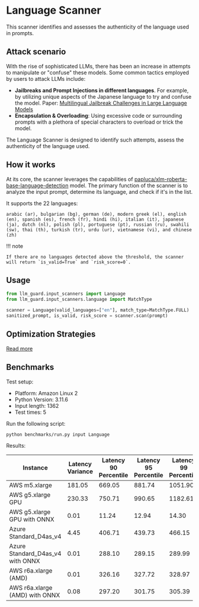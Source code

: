 # Language Scanner

This scanner identifies and assesses the authenticity of the language used in prompts.

## Attack scenario

With the rise of sophisticated LLMs, there has been an increase in attempts to manipulate or "confuse" these models.
Some common tactics employed by users to attack LLMs include:

- **Jailbreaks and Prompt Injections in different languages**. For example, by utilizing unique aspects of the Japanese
  language to try and confuse the model. Paper: [Multilingual Jailbreak Challenges in Large Language Models](https://arxiv.org/abs/2310.06474)
- **Encapsulation & Overloading**: Using excessive code or surrounding prompts with a plethora of special characters to
  overload or trick the model.

The Language Scanner is designed to identify such attempts, assess the authenticity of the language used.

## How it works

At its core, the scanner leverages the capabilities of [papluca/xlm-roberta-base-language-detection](https://huggingface.co/papluca/xlm-roberta-base-language-detection) model.
The primary function of the scanner is to analyze the input prompt, determine its language, and check if it's in the
list.

It supports the 22 languages:

```text
arabic (ar), bulgarian (bg), german (de), modern greek (el), english (en), spanish (es), french (fr), hindi (hi), italian (it), japanese (ja), dutch (nl), polish (pl), portuguese (pt), russian (ru), swahili (sw), thai (th), turkish (tr), urdu (ur), vietnamese (vi), and chinese (zh)
```

!!! note

    If there are no languages detected above the threshold, the scanner will return `is_valid=True` and `risk_score=0`.

## Usage

```python
from llm_guard.input_scanners import Language
from llm_guard.input_scanners.language import MatchType

scanner = Language(valid_languages=["en"], match_type=MatchType.FULL)  # Add other valid language codes (ISO 639-1) as needed
sanitized_prompt, is_valid, risk_score = scanner.scan(prompt)
```

## Optimization Strategies

[Read more](../tutorials/optimization.md)

## Benchmarks

Test setup:

- Platform: Amazon Linux 2
- Python Version: 3.11.6
- Input length: 1362
- Test times: 5

Run the following script:

```sh
python benchmarks/run.py input Language
```

Results:

| Instance                         | Latency Variance | Latency 90 Percentile | Latency 95 Percentile | Latency 99 Percentile | Average Latency (ms) | QPS       |
|----------------------------------|------------------|-----------------------|-----------------------|-----------------------|----------------------|-----------|
| AWS m5.xlarge                    | 181.05           | 669.05                | 881.74                | 1051.90               | 243.45               | 5594.68   |
| AWS g5.xlarge GPU                | 230.33           | 750.71                | 990.65                | 1182.61               | 270.74               | 5030.57   |
| AWS g5.xlarge GPU with ONNX      | 0.01             | 11.24                 | 12.94                 | 14.30                 | 7.79                 | 174817.81 |
| Azure Standard_D4as_v4           | 4.45             | 406.71                | 439.73                | 466.15                | 339.31               | 4014.05   |
| Azure Standard_D4as_v4 with ONNX | 0.01             | 288.10                | 289.15                | 289.99                | 285.00               | 4778.90   |
| AWS r6a.xlarge (AMD)             | 0.01             | 326.16                | 327.72                | 328.97                | 322.43               | 4224.18   |
| AWS r6a.xlarge (AMD) with ONNX   | 0.08             | 297.20                | 301.75                | 305.39                | 287.89               | 4731.04   |
